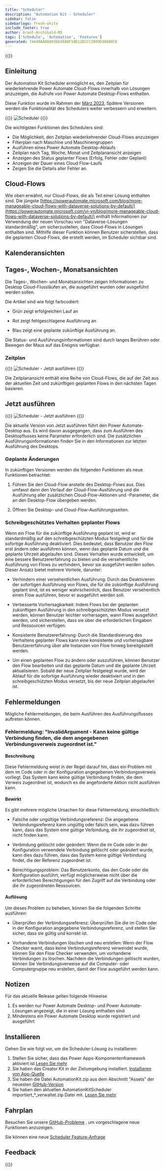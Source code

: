 ```yaml
---
title: "Scheduler"
description: "Automation Kit - Scheduler"
sidebar: false
sidebarlogo: fresh-white
include_footer: true
author: Grant-Archibald-MS
tags: ['Schedule', 'Automation', 'Features']
generated: 74448AAD8893663688F10D12DCCC2009D386B0CE
---
```


{{<toc>}}

## Einleitung

Der Automation Kit Scheduler ermöglicht es, den Zeitplan für wiederkehrende Power Automate Cloud-Flows innerhalb von Lösungen anzuzeigen, die Aufrufe von Power Automate Desktop-Flows enthalten.

Diese Funktion wurde im Rahmen der [März 2023](/de/releases/march-2023), Spätere Versionen werden die Funktionalität des Schedulers weiter verbessern und erweitern.

{{<border>}}
![Scheduler](/images/schedule.png)
{{</border>}}

Die wichtigsten Funktionen des Schedulers sind:

- Die Möglichkeit, den Zeitplan wiederkehrender Cloud-Flows anzuzeigen
- Filterplan nach Maschine und Maschinengruppen
- Ausführen eines Power Automate Desktop-Ablaufs
- Zeitplan nach Tag, Woche, Monat und Zeitplanansicht anzeigen
- Anzeigen des Status geplanter Flows (Erfolg, Fehler oder Geplant)
- Anzeigen der Dauer eines Cloud Flow-Laufs
- Zeigen Sie die Details aller Fehler an.

## Cloud-Flows

Wie oben erwähnt, nur Cloud-Flows, die als Teil einer Lösung enthalten sind. Die jüngste [https://powerautomate.microsoft.com/blog/more-manageable-cloud-flows-with-dataverse-solutions-by-default/](https://powerautomate.microsoft.com/vi-vn/blog/more-manageable-cloud-flows-with-dataverse-solutions-by-default/) enthält Informationen zur Verwendung der neuen Vorschau von "Dataverse-Lösungen standardmäßig", um sicherzustellen, dass Cloud-Flows in Lösungen enthalten sind. Mithilfe dieser Funktion können Benutzer sicherstellen, dass die geplanten Cloud-Flows, die erstellt werden, im Scheduler sichtbar sind.

## Kalenderansichten

## Tages-, Wochen-, Monatsansichten

Die Tages-, Wochen- und Monatsansichten zeigen Informationen zu Desktop Cloud-Flussläufen an, die ausgeführt wurden oder ausgeführt werden sollen.

Die Artikel sind wie folgt farbcodiert:

- Grün zeigt erfolgreichen Lauf an

- Rot zeigt fehlgeschlagene Ausführung an

- Blau zeigt eine geplante zukünftige Ausführung an.

Die Status- und Ausführungsinformationen sind durch langes Berühren oder Bewegen der Maus auf das Ereignis verfügbar.

### Zeitplan

{{<border>}}
![Scheduler - Jetzt ausführen](/images/scheduler-schedule-view.png)
{{</border>}}

Die Zeitplanansicht enthält eine Reihe von Cloud-Flows, die auf der Zeit aus der aktuellen Zeit und zukünftigen geplanten Flows in den nächsten Tagen basieren.

## Jetzt ausführen

{{<border>}}
![Scheduler - Jetzt ausführen](/images/scheduler-run-now.png)
{{</border>}}

Die aktuelle Version von Jetzt ausführen führt den Power Automate-Desktop aus. Es wird davon ausgegangen, dass zum Ausführen des Desktopflusses keine Parameter erforderlich sind. Die zusätzlichen Ausführungsinformationen finden Sie in den Informationen zur letzten Ausführung des Desktops.

### Geplante Änderungen

In zukünftigen Versionen werden die folgenden Funktionen als neue Funktionen betrachtet:

1. Führen Sie den Cloud-Flow anstelle des Desktop-Flows aus. Dies umfasst dann den Verlauf der Cloud-Flow-Ausführung und die Ausführung aller zusätzlichen Cloud-Flow-Aktionen und -Parameter, die an den Desktop-Flow übergeben werden.

2. Öffnen Sie Desktop- und Cloud-Flow-Ausführungsseiten.

### Schreibgeschütztes Verhalten geplanter Flows

Wenn ein Flow für die zukünftige Ausführung geplant ist, wird er standardmäßig auf den schreibgeschützten Modus festgelegt und für die sofortige Ausführung deaktiviert. Dies bedeutet, dass Benutzer den Flow erst ändern oder ausführen können, wenn das geplante Datum und die geplante Uhrzeit abgelaufen sind. Dieses Verhalten wurde entwickelt, um eine bessere Benutzererfahrung zu bieten und die versehentliche Ausführung von Flows zu verhindern, bevor sie ausgeführt werden sollen.
Dieser Ansatz bietet mehrere Vorteile, darunter:

- Verhindern einer versehentlichen Ausführung: Durch das Deaktivieren der sofortigen Ausführung von Flows, die für die zukünftige Ausführung geplant sind, ist es weniger wahrscheinlich, dass Benutzer versehentlich einen Flow ausführen, bevor er ausgeführt werden soll.

- Verbesserte Vorhersagbarkeit: Indem Flows bei der geplanten zukünftigen Ausführung in den schreibgeschützten Modus versetzt werden, können Benutzer leichter vorhersagen, wann Flows ausgeführt werden, und sicherstellen, dass sie über die erforderlichen Eingaben und Ressourcen verfügen.

- Konsistente Benutzererfahrung: Durch die Standardisierung des Verhaltens geplanter Flows kann eine konsistente und vorhersagbare Benutzererfahrung über alle Instanzen von Flow hinweg bereitgestellt werden.

- Um einen geplanten Flow zu ändern oder auszuführen, können Benutzer den Flow bearbeiten und das geplante Datum und die geplante Uhrzeit aktualisieren. Sobald der neue Zeitplan festgelegt wurde, wird der Ablauf für die sofortige Ausführung wieder deaktiviert und in den schreibgeschützten Modus versetzt, bis der neue Zeitplan abgelaufen ist.

## Fehlermeldungen

Mögliche Fehlermeldungen, die beim Ausführen des Ausführungsflusses auftreten können.

### Fehlermeldung: "InvalidArgument - Kann keine gültige Verbindung finden, die dem angegebenen Verbindungsverweis zugeordnet ist."

#### Beschreibung

Diese Fehlermeldung weist in der Regel darauf hin, dass ein Problem mit dem im Code oder in der Konfiguration angegebenen Verbindungsverweis vorliegt. Das System kann keine gültige Verbindung finden, die dem Verweis zugeordnet ist, wodurch es die angeforderte Aktion nicht ausführen kann.

#### Bewirkt

Es gibt mehrere mögliche Ursachen für diese Fehlermeldung, einschließlich:

- Falsche oder ungültige Verbindungsreferenz: Die angegebene Verbindungsreferenz kann ungültig oder falsch sein, was dazu führen kann, dass das System eine gültige Verbindung, die ihr zugeordnet ist, nicht finden kann.

- Verbindung gelöscht oder geändert: Wenn die im Code oder in der Konfiguration verwendete Verbindung gelöscht oder geändert wurde, kann dies dazu führen, dass das System keine gültige Verbindung findet, die der Referenz zugeordnet ist.

- Berechtigungsproblem: Das Benutzerkonto, das den Code oder die Konfiguration ausführt, verfügt möglicherweise nicht über die erforderlichen Berechtigungen für den Zugriff auf die Verbindung oder die ihr zugeordneten Ressourcen.

#### Auflösung

Um dieses Problem zu beheben, können Sie die folgenden Schritte ausführen:

- Überprüfen der Verbindungsreferenz: Überprüfen Sie die im Code oder in der Konfiguration angegebene Verbindungsreferenz, und stellen Sie sicher, dass sie gültig und korrekt ist.

- Vorhandene Verbindungen löschen und neu erstellen: Wenn der Flow Checker warnt, dass keine Verbindungsreferenz verwendet wurde, können Sie den Flow Checker verwenden, um vorhandene Verbindungen zu löschen. Nachdem die Verbindungen gelöscht wurden, können Sie Verbindungsverweise auf die Computer- oder Computergruppe neu erstellen, damit der Flow ausgeführt werden kann.

## Notizen

Für das aktuelle Release gelten folgende Hinweise

1. Es werden nur Power Automate Desktop- und Power Automate-Lösungen angezeigt, die in einer Lösung enthalten sind
1. Mindestens ein Power Automate Desktop wurde registriert und ausgeführt

## Installieren

Gehen Sie wie folgt vor, um die Scheduler-Lösung zu installieren:

1. Stellen Sie sicher, dass das Power Apps-Komponentenframework aktiviert ist <a href="https://learn.microsoft.com/power-apps/developer/component-framework/component-framework-for-canvas-apps#enable-the-power-apps-component-framework-feature" target="_blank">Lesen Sie mehr</a>
1. Sie haben das Creator Kit in der Zielumgebung installiert. <a href="https://appsource.microsoft.com/product/dynamics-365/microsoftpowercatarch.creatorkit1" target="_blank">Installieren von App-Quelle</a>
1. Sie haben die Datei AutomationKit.zip aus dem Abschnitt "Assets" der neuesten <a href="https://github.com/microsoft/powercat-automation-kit/releases" target="_blank">GitHub-Version</a>
1. Sie haben den aktuellen AutomationKitScheduler importiert_*_verwaltet.zip Datei mit. <a href='https://learn.microsoft.com/power-apps/maker/data-platform/import-update-export-solutions' target="_blank">Lesen Sie mehr</a>

## Fahrplan

Besuchen Sie unsere <a href="https://github.com/microsoft/powercat-automation-kit/issues?q=is%3Aissue+is%3Aopen+label%3Ascheduler" target="_blank">GitHub-Probleme</a> , um vorgeschlagene neue Funktionen anzuzeigen.

Sie können eine neue <a href="https://github.com/microsoft/powercat-automation-kit/issues/new?assignees=&labels=automation-kit%2Cenhancement%2Cscheduler&template=2-automation-kit-feature.yml&title=%5BAutomation+Kit+-+Feature%5D%3A+FEATURE+TITLE" target="_blank">Scheduler Feature-Anfrage</a>

## Feedback

{{<questions name="/content/de/features/scheduler.json" completed="Vielen Dank für Ihr Feedback" showNavigationButtons="false" locale="de">}}
